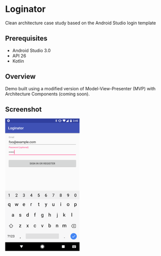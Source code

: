 # Loginator
Clean architecture case study based on the Android Studio login template

## Prerequisites
* Android Studio 3.0
* API 26
* Kotlin

## Overview
Demo built using a modified version of Model-View-Presenter (MVP) with Architecture Components (coming soon).

## Screenshot
<img src="files/screenshot.png" width="240">
